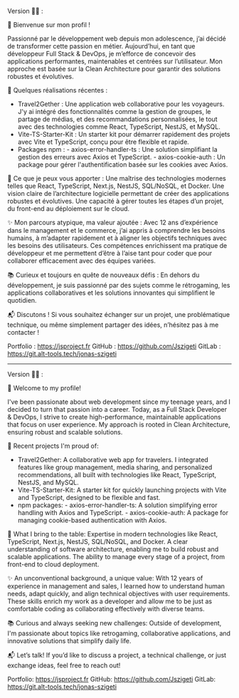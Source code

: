 Version 🥐🥖 :


👋 Bienvenue sur mon profil !

Passionné par le développement web depuis mon adolescence, j’ai décidé de transformer cette passion en métier. Aujourd’hui, en tant que développeur Full Stack & DevOps, je m’efforce de concevoir des applications performantes, maintenables et centrées sur l’utilisateur. Mon approche est basée sur la Clean Architecture pour garantir des solutions robustes et évolutives.

🚀 Quelques réalisations récentes :
- Travel2Gether : Une application web collaborative pour les voyageurs. J'y ai intégré des fonctionnalités comme la gestion de groupes, le partage de médias, et des recommandations personnalisées, le tout avec des technologies comme React, TypeScript, NestJS, et MySQL.
- Vite-TS-Starter-Kit : Un starter kit pour démarrer rapidement des projets avec Vite et TypeScript, conçu pour être flexible et rapide.
- Packages npm :
      - axios-error-handler-ts : Une solution simplifiant la gestion des erreurs avec Axios et TypeScript.
      - axios-cookie-auth : Un package pour gérer l'authentification basée sur les cookies avec Axios.
  
💼 Ce que je peux vous apporter :
Une maîtrise des technologies modernes telles que React, TypeScript, Next.js, NestJS, SQL/NoSQL, et Docker.
Une vision claire de l’architecture logicielle permettant de créer des applications robustes et évolutives.
Une capacité à gérer toutes les étapes d’un projet, du front-end au déploiement sur le cloud.

✨ Mon parcours atypique, ma valeur ajoutée :
Avec 12 ans d’expérience dans le management et le commerce, j’ai appris à comprendre les besoins humains, à m’adapter rapidement et à aligner les objectifs techniques avec les besoins des utilisateurs. Ces compétences enrichissent ma pratique de développeur et me permettent d’être à l’aise tant pour coder que pour collaborer efficacement avec des équipes variées.

📚 Curieux et toujours en quête de nouveaux défis :
En dehors du développement, je suis passionné par des sujets comme le rétrogaming, les applications collaboratives et les solutions innovantes qui simplifient le quotidien.

📬 Discutons !
Si vous souhaitez échanger sur un projet, une problématique technique, ou même simplement partager des idées, n’hésitez pas à me contacter !

Portfolio : https://jsproject.fr
GitHub : https://github.com/Jszigeti
GitLab : https://git.alt-tools.tech/jonas-szigeti

___________________________________________________________________________

Version 🍔🍟 :


👋 Welcome to my profile!

I've been passionate about web development since my teenage years, and I decided to turn that passion into a career. Today, as a Full Stack Developer & DevOps, I strive to create high-performance, maintainable applications that focus on user experience. My approach is rooted in Clean Architecture, ensuring robust and scalable solutions.

🚀 Recent projects I'm proud of:
- Travel2Gether: A collaborative web app for travelers. I integrated features like group management, media sharing, and personalized recommendations, all built with technologies like React, TypeScript, NestJS, and MySQL.
- Vite-TS-Starter-Kit: A starter kit for quickly launching projects with Vite and TypeScript, designed to be flexible and fast.
- npm packages:
      - axios-error-handler-ts: A solution simplifying error handling with Axios and TypeScript.
      - axios-cookie-auth: A package for managing cookie-based authentication with Axios.
  
💼 What I bring to the table:
Expertise in modern technologies like React, TypeScript, Next.js, NestJS, SQL/NoSQL, and Docker.
A clear understanding of software architecture, enabling me to build robust and scalable applications.
The ability to manage every stage of a project, from front-end to cloud deployment.

✨ An unconventional background, a unique value:
With 12 years of experience in management and sales, I learned how to understand human needs, adapt quickly, and align technical objectives with user requirements. These skills enrich my work as a developer and allow me to be just as comfortable coding as collaborating effectively with diverse teams.

📚 Curious and always seeking new challenges:
Outside of development, I'm passionate about topics like retrogaming, collaborative applications, and innovative solutions that simplify daily life.

📬 Let’s talk!
If you’d like to discuss a project, a technical challenge, or just exchange ideas, feel free to reach out!

Portfolio: https://jsproject.fr
GitHub: https://github.com/Jszigeti
GitLab: https://git.alt-tools.tech/jonas-szigeti
